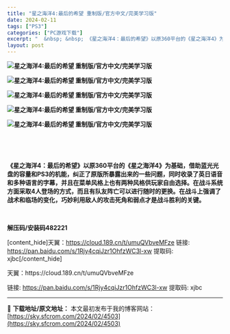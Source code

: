 ```yaml
---
title: "星之海洋4:最后的希望 重制版/官方中文/完美学习版"
date: 2024-02-11
tags: ["PS3"]
categories: ["PC游戏下载"]
excerpt: "  &nbsp; &nbsp; 《星之海洋4：最后的希望》以原360平台的《星之海洋4》为基础，借助蓝光光盘的容量和PS3的机能，纠正了原版所暴露出来的一些问题，同时收录了英日语音和多种语言的字幕，并且在菜单风格上也有两种风格供玩家自由选择。在战斗系统方面采取4人登场的方式，而且有队友阵亡可以进行随&hellip;"
layout: post
---
```


<strong><img src="https://img.piclabo.xyz/upload/art_editor/20210428-1/623a812adc72c05e3bafb6be50a7fb12.jpg" alt="星之海洋4:最后的希望 重制版/官方中文/完美学习版" /></strong>

<strong><img src="https://img.piclabo.xyz/upload/art_editor/20210428-1/e758cc56f39db27d7581a5450ac9ddeb.jpg" alt="星之海洋4:最后的希望 重制版/官方中文/完美学习版" /></strong>

<strong><img src="https://img.piclabo.xyz/upload/art_editor/20210428-1/af8c3635d759b62ac6c9e9b8176059ae.jpg" alt="星之海洋4:最后的希望 重制版/官方中文/完美学习版" /></strong>

<strong><img src="https://img.piclabo.xyz/upload/art_editor/20210428-1/3d27e4f84c3293187a0470e31af8013b.jpg" alt="星之海洋4:最后的希望 重制版/官方中文/完美学习版" /></strong>

<strong><img src="https://img.piclabo.xyz/upload/art_editor/20210428-1/60025abfe52564d35e5256c10e89ce3a.jpg" alt="星之海洋4:最后的希望 重制版/官方中文/完美学习版" /> </strong>

&nbsp;

&nbsp;

<strong>《星之海洋4：最后的希望》以原360平台的《星之海洋4》为基础，借助蓝光光盘的容量和PS3的机能，纠正了原版所暴露出来的一些问题，同时收录了英日语音和多种语言的字幕，并且在菜单风格上也有两种风格供玩家自由选择。在战斗系统方面采取4人登场的方式，而且有队友阵亡可以进行随时的更换。在战斗上强调了战术和临场的变化，巧妙利用敌人的攻击死角和弱点才是战斗胜利的关键。</strong>

&nbsp;

<strong>解压码/安装码482221</strong>

[content_hide]天翼：https://cloud.189.cn/t/umuQVbveMFze
链接: https://pan.baidu.com/s/1Rjy4cqiJzr1OhfzWC3l-xw
提取码: xjbc[/content_hide]

<!--wechatfans start-->天翼：https://cloud.189.cn/t/umuQVbveMFze
链接: https://pan.baidu.com/s/1Rjy4cqiJzr1OhfzWC3l-xw
提取码: xjbc<!--wechatfans end-->

---
📖 **下载地址/原文地址：** 本文最初发布于我的博客网站：[https://sky.sfcrom.com/2024/02/4503](https://sky.sfcrom.com/2024/02/4503)
